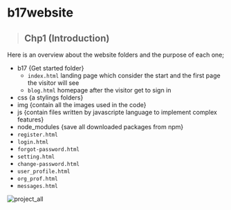 # b17website
> ## Chp1 (Introduction)
 Here is an overview about the website folders and the purpose of each one;
   - b17 {Get started folder}
     - `index.html`  landing page which consider the start and the first page the visitor will see
     - `blog.html`  homepage after the visitor get to sign in 
   - css {a stylings folders}
   - img {contain all the images used in the code}
   - js {contain files written by javascripte language to implement complex features}
   - node_modules {save all downloaded packages from npm}
   - `register.html`
   - `login.html`
   - `forgot-password.html`
   - `setting.html`
   - `change-password.html`
   - `user_profile.html`
   - `org_prof.html`
   - `messages.html`

  ![project_all](https://user-images.githubusercontent.com/100317841/170894084-433713e6-cbbd-4645-8a34-1899772f0ad7.png)
